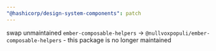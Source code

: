 ```yaml
---
"@hashicorp/design-system-components": patch
---
```


swap unmaintained `ember-composable-helpers` -> `@nullvoxpopuli/ember-composable-helpers` - this package is no longer maintained
